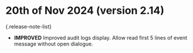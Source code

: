 # 20th of Nov 2024 (version 2.14)

{.release-note-list}
- **IMPROVED** Improved audit logs display. Allow read first 5 lines of event message without open dialogue.
